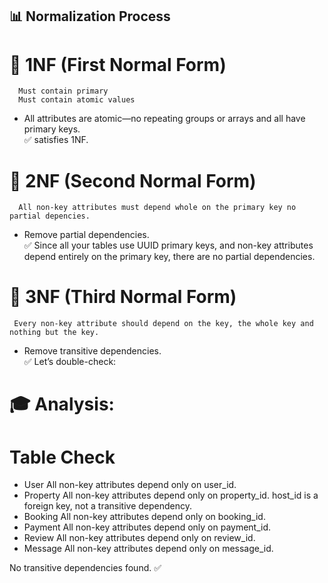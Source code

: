 ## 📊 Normalization Process
# 🔹 1NF (First Normal Form)
      Must contain primary 
      Must contain atomic values
* All attributes are atomic—no repeating groups or arrays and all have primary keys.<br>
  ✅ satisfies 1NF.

# 🔹 2NF (Second Normal Form)
      All non-key attributes must depend whole on the primary key no partial depencies.
* Remove partial dependencies.<br>
 ✅ Since all your tables use UUID primary keys, and non-key attributes depend entirely on the primary key, there are no partial 
 dependencies.

# 🔹 3NF (Third Normal Form)
     Every non-key attribute should depend on the key, the whole key and nothing but the key.
* Remove transitive dependencies.<br>
  ✅ Let’s double-check:
 
# 🎓 Analysis:
 # Table	Check
* User	All non-key attributes depend only on user_id.
* Property	All non-key attributes depend only on property_id. host_id is a foreign key, not a transitive dependency.
* Booking	All non-key attributes depend only on booking_id.
* Payment	All non-key attributes depend only on payment_id.
* Review	All non-key attributes depend only on review_id.
* Message	All non-key attributes depend only on message_id.<br>

No transitive dependencies found. ✅
